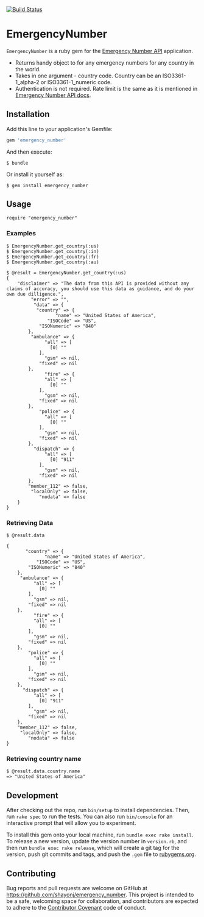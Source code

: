 [![Build Status](https://travis-ci.org/shayonj/emergency_number.svg?branch=master)](https://travis-ci.org/shayonj/emergency_number)

# EmergencyNumber
```EmergencyNumber``` is a ruby gem for the [Emergency Number API](http://emergencynumberapi.com/) application.

 * Returns handy object to for any emergency numbers for any country in the world.
 * Takes in one argument - country code. Country can be an ISO3361-1_alpha-2 or ISO3361-1_numeric code.
 * Authentication is not required. Rate limit is the same as it is mentioned in  [Emergency Number API docs](http://emergencynumberapi.com/docs#rate-limiting).

## Installation

Add this line to your application's Gemfile:

```ruby
gem 'emergency_number'
```

And then execute:

    $ bundle

Or install it yourself as:

    $ gem install emergency_number

## Usage
```
require "emergency_number"
```
### Examples
```
$ EmergencyNumber.get_country(:us)
$ EmergencyNumber.get_country(:in)
$ EmergencyNumber.get_country(:fr)
$ EmergencyNumber.get_country(:au)
```
```
$ @result = EmergencyNumber.get_country(:us)
{
    "disclaimer" => "The data from this API is provided without any claims of accuracy, you should use this data as guidance, and do your own due dilligence.",
         "error" => "",
          "data" => {
           "country" => {
                  "name" => "United States of America",
               "ISOCode" => "US",
            "ISONumeric" => "840"
        },
         "ambulance" => {
              "all" => [
                [0] ""
            ],
              "gsm" => nil,
            "fixed" => nil
        },
              "fire" => {
              "all" => [
                [0] ""
            ],
              "gsm" => nil,
            "fixed" => nil
        },
            "police" => {
              "all" => [
                [0] ""
            ],
              "gsm" => nil,
            "fixed" => nil
        },
          "dispatch" => {
              "all" => [
                [0] "911"
            ],
              "gsm" => nil,
            "fixed" => nil
        },
        "member_112" => false,
         "localOnly" => false,
            "nodata" => false
    }
}
```
### Retrieving Data
```
$ @result.data

{
       "country" => {
              "name" => "United States of America",
           "ISOCode" => "US",
        "ISONumeric" => "840"
    },
     "ambulance" => {
          "all" => [
            [0] ""
        ],
          "gsm" => nil,
        "fixed" => nil
    },
          "fire" => {
          "all" => [
            [0] ""
        ],
          "gsm" => nil,
        "fixed" => nil
    },
        "police" => {
          "all" => [
            [0] ""
        ],
          "gsm" => nil,
        "fixed" => nil
    },
      "dispatch" => {
          "all" => [
            [0] "911"
        ],
          "gsm" => nil,
        "fixed" => nil
    },
    "member_112" => false,
     "localOnly" => false,
        "nodata" => false
}

```

### Retrieving country name
```
$ @result.data.country.name
=> "United States of America"
```

## Development

After checking out the repo, run `bin/setup` to install dependencies. Then, run `rake spec` to run the tests. You can also run `bin/console` for an interactive prompt that will allow you to experiment.

To install this gem onto your local machine, run `bundle exec rake install`. To release a new version, update the version number in `version.rb`, and then run `bundle exec rake release`, which will create a git tag for the version, push git commits and tags, and push the `.gem` file to [rubygems.org](https://rubygems.org).

## Contributing
Bug reports and pull requests are welcome on GitHub at https://github.com/shayonj/emergency_number. This project is intended to be a safe, welcoming space for collaboration, and contributors are expected to adhere to the [Contributor Covenant](http://contributor-covenant.org) code of conduct.

